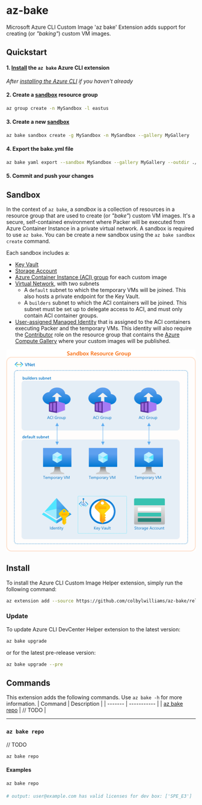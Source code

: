 # az-bake

Microsoft Azure CLI Custom Image 'az bake' Extension adds support for creating (or _"baking"_) custom VM images.

## Quickstart

#### 1. [Install](#install) the `az bake` Azure CLI extension

_After [installing the Azure CLI][install-az] if you haven't already_

#### 2. Create a [sandbox](#sandbox) resource group

```sh
az group create -n MySandbox -l eastus
```

#### 3. Create a new [sandbox](#sandbox)

```sh
az bake sandbox create -g MySandbox -n MySandbox --gallery MyGallery
```

#### 4. Export the bake.yml file

```sh
az bake yaml export --sandbox MySandbox --gallery MyGallery --outdir ./my/repo/root
```

#### 5. Commit and push your changes


## Sandbox

In the context of `az bake`, a _sandbox_ is a collection of resources in a resource group that are used to create (or _"bake"_) custom VM images. It's a secure, self-contained environment where Packer will be executed from Azure Container Instance in a private virtual network. A sandbox is required to use `az bake`. You can be create a new sandbox using the `az bake sandbox create` command.

Each sandbox includes a:

- [Key Vault][azure-keyvault]
- [Storage Account][azure-storage-account]
- [Azure Container Instance (ACI) group][azure-aci-groups] for each custom image
- [Virtual Network][azure-vnet], with two subnets
  - A `default` subnet to which the temporary VMs will be joined. This also hosts a private endpoint for the Key Vault.
  - A `builders` subnet to which the ACI containers will be joined. This subnet must be set up to delegate access to ACI, and must only contain ACI container groups.
- [User-assigned Managed Identity][azure-identities] that is assigned to the ACI containers executing Packer and the temporary VMs. This identity will also require the [Contributor][azure-roles-contributor] role on the resource group that contains the [Azure Compute Gallery][azure-compute-gallery] where your custom images will be published.

![sandbox](docs/sandbox.png)

## Install

To install the Azure CLI Custom Image Helper extension, simply run the following command:

```sh
az extension add --source https://github.com/colbylwilliams/az-bake/releases/latest/download/bake-0.1.3-py3-none-any.whl -y
```

### Update

To update Azure CLI DevCenter Helper extension to the latest version:

```sh
az bake upgrade
```

or for the latest pre-release version:

```sh
az bake upgrade --pre
```

## Commands

This extension adds the following commands. Use `az bake -h` for more information.
| Command | Description |
| ------- | ----------- |
| [az bake repo](#az-bake-repo) | // TODO |

---

### `az bake repo`

// TODO

```sh
az bake repo
```

#### Examples

```sh
az bake repo

# output: user@example.com has valid licenses for dev box: ['SPE_E3']
```

[install-az]:https://learn.microsoft.com/en-us/cli/azure/install-azure-cli
[azure-identities]:https://learn.microsoft.com/en-us/azure/active-directory/managed-identities-azure-resources/overview
[azure-compute-gallery]:https://learn.microsoft.com/en-us/azure/virtual-machines/azure-compute-gallery
[azure-keyvault]:https://learn.microsoft.com/en-us/azure/key-vault/general/overview
[azure-storage-account]:https://learn.microsoft.com/en-us/azure/storage/common/storage-account-overview
[azure-aci]:https://learn.microsoft.com/en-us/azure/container-instances/container-instances-overview
[azure-aci-groups]:https://learn.microsoft.com/en-us/azure/container-instances/container-instances-container-groups
[azure-vnet]:https://learn.microsoft.com/en-us/azure/virtual-network/virtual-networks-overview
[azure-roles-contributor]:https://docs.microsoft.com/en-us/azure/role-based-access-control/built-in-roles#contributor
[azure-assign-rbac]:https://docs.microsoft.com/en-us/azure/role-based-access-control/role-assignments-portal?tabs=current
[gh-repo-secret]:https://docs.github.com/en/actions/reference/encrypted-secrets#creating-encrypted-secrets-for-a-repository
[gh-fork]:https://docs.github.com/en/get-started/quickstart/fork-a-repo
[packer-arm]:https://www.packer.io/plugins/builders/azure/arm
